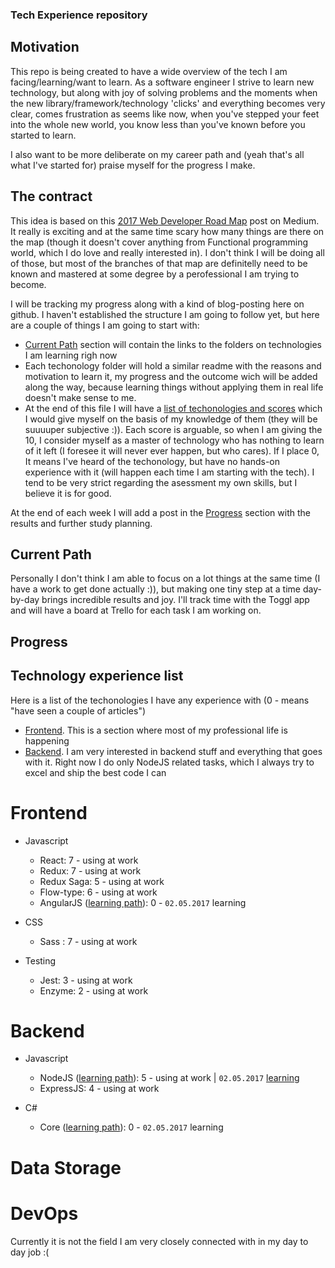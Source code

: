 ### Tech Experience repository

## Motivation
This repo is being created to have a wide overview of the tech I am facing/learning/want to learn. As a software engineer I strive to learn new technology, but along with joy of solving problems and the moments when the new library/framework/technology 'clicks' and everything becomes very clear, comes frustration as seems like now, when you've stepped your feet into the whole new world, you know less than you've known before you started to learn.

I also want to be more deliberate on my career path and (yeah that's all what I've started for) praise myself for the progress I make.

## The contract
This idea is based on this [2017 Web Developer Road Map](https://medium.freecodecamp.com/a-roadmap-to-becoming-a-web-developer-in-2017-b6ac3dddd0cf) post on Medium. It really is exciting and at the same time scary how many things are there on the map (though it doesn't cover anything from Functional programming world, which I do love and really interested in). I don't think I will be doing all of those, but most of the branches of that map are definitelly need to be known and mastered at some degree by a perofessional I am trying to become. 

I will be tracking my progress along with a kind of blog-posting here on github. I haven't established the structure I am going to follow yet, but here are a couple of things I am going to start with:
* [Current Path](#current-path) section will contain the links to the folders on technologies I am learning righ now
* Each techonology folder will hold a similar readme with the reasons and motivation to learn it, my progress and the outcome wich will be added along the way, because learning things without applying them in real life doesn't make sense to me.
* At the end of this file I will have a [list of techonologies and scores](#tech-list) which I would give myself on the basis of my knowledge of them (they will be suuuuper subjective :)). Each score is arguable, so when I am giving the 10, I consider myself as a master of technology who has nothing to learn of it left (I foresee it will never ever happen, but who cares). If I place 0, It means I've heard of the techonology, but have no hands-on experience with it (will happen each time I am starting with the tech). I tend to be very strict regarding the asessment my own skills, but I believe it is for good.

At the end of each week I will add a post in the [Progress](#progress) section with the results and further study planning.

## <a name="current-path"></a>Current Path
Personally I don't think I am able to focus on a lot things at the same time (I have a work to get done actually :)), but making one tiny step at a time day-by-day brings incredible results and joy. I'll track time with the Toggl app and will have a board at Trello for each task I am working on.

## <a name="progress"></a>Progress

## <a name="tech-list"></a>Technology experience list
Here is a list of the techonologies I have any experience with (0 - means "have seen a couple of articles")
* [Frontend](#skills-frontend). This is a section where most of my professional life is happening
* [Backend](#skills-backend). I am very interested in backend stuff and everything that goes with it. Right now I do only NodeJS related tasks, which I always try to excel and ship the best code I can

# <a name="skills-frontend"></a>Frontend
* Javascript
  + React: 7 - using at work
  + Redux: 7 - using at work
  + Redux Saga: 5 - using at work
  + Flow-type: 6 - using at work
  
  - AngularJS ([learning path]()): 0 - `02.05.2017` learning
  
* CSS
  + Sass : 7 - using at work

* Testing
  + Jest: 3 - using at work
  + Enzyme: 2 - using at work

# <a name="skills-backend"></a>Backend
* Javascript
  + NodeJS ([learning path](https://trello.com/c/JknHP9qe/1-server-side-development-with-nodejs)): 5 - using at work | `02.05.2017` [learning](https://github.com/faliah/node_studies)
  + ExpressJS: 4 - using at work

* C#
  - Core ([learning path]()): 0 - `02.05.2017` learning 

# <a name="sills-data-storage"></a>Data Storage

# <a name="skills-dev-ops"></a>DevOps
Currently it is not the field I am very closely connected with in my day to day job :(

